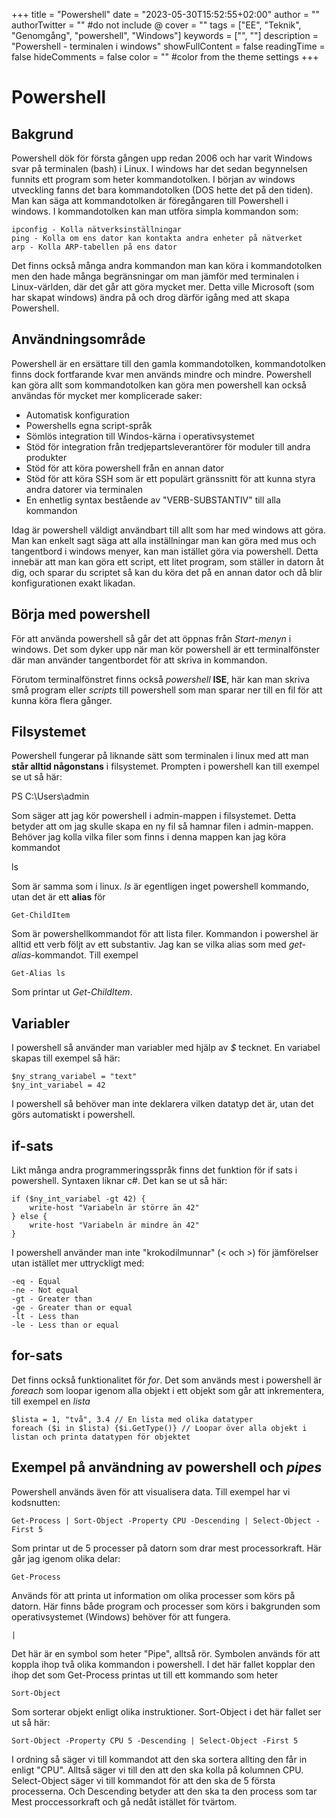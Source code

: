 +++
title = "Powershell"
date = "2023-05-30T15:52:55+02:00"
author = ""
authorTwitter = "" #do not include @
cover = ""
tags = ["EE", "Teknik", "Genomgång", "powershell", "Windows"]
keywords = ["", ""]
description = "Powershell - terminalen i windows"
showFullContent = false
readingTime = false
hideComments = false
color = "" #color from the theme settings
+++

# Powershell

## Bakgrund
Powershell dök för första gången upp redan 2006 och har varit Windows svar på terminalen (bash) i Linux. I windows har det sedan begynnelsen funnits ett program som heter kommandotolken. I början av windows utveckling fanns det bara kommandotolken (DOS hette det på den tiden). Man kan säga att kommandotolken är föregångaren till Powershell i windows. I kommandotolken kan man utföra simpla kommandon som:

    ipconfig - Kolla nätverksinställningar
    ping - Kolla om ens dator kan kontakta andra enheter på nätverket
    arp - Kolla ARP-tabellen på ens dator

Det finns också många andra kommandon man kan köra i kommandotolken men den hade många begränsningar om man jämför med terminalen i Linux-världen, där det går att göra mycket mer. Detta ville Microsoft (som har skapat windows) ändra på och drog därför igång med att skapa Powershell.

## Användningsområde

Powershell är en ersättare till den gamla kommandotolken, kommandotolken finns dock fortfarande kvar men används mindre och mindre. Powershell kan göra allt som kommandotolken kan göra men powershell kan också användas för mycket mer komplicerade saker:
 - Automatisk konfiguration
 - Powershells egna script-språk
 - Sömlös integration till Windos-kärna i operativsystemet
 - Stöd för integration från tredjepartsleverantörer för moduler till andra produkter
 - Stöd för att köra powershell från en annan dator
 - Stöd för att köra SSH som är ett populärt gränssnitt för att kunna styra andra datorer via terminalen
 - En enhetlig syntax bestående av "VERB-SUBSTANTIV" till alla kommandon

Idag är powershell väldigt användbart till allt som har med windows att göra. Man kan enkelt sagt säga att alla inställningar man kan göra med mus och tangentbord i windows menyer, kan man istället göra via powershell. Detta innebär att man kan göra ett script, ett litet program, som ställer in datorn åt dig, och sparar du scriptet så kan du köra det på en annan dator och då blir konfigurationen exakt likadan.

## Börja med powershell

För att använda powershell så går det att öppnas från *Start-menyn* i windows. Det som dyker upp när man kör powershell är ett terminalfönster där man använder tangentbordet för att skriva in kommandon.

Förutom terminalfönstret finns också *powershell* **ISE**, här kan man skriva små program eller *scripts* till powershell som man sparar ner till en fil för att kunna köra flera gånger.

## Filsystemet

Powershell fungerar på liknande sätt som terminalen i linux med att man **står alltid någonstans** i filsystemet. Prompten i powershell kan till exempel se ut så här:

   PS C:\Users\admin

Som säger att jag kör powershell i admin-mappen i filsystemet. Detta betyder att om jag skulle skapa en ny fil så hamnar filen i admin-mappen. Behöver jag kolla vilka filer som finns i denna mappen kan jag köra kommandot

   ls

Som är samma som i linux. *ls* är egentligen inget powershell kommando, utan det är ett **alias** för 

    Get-ChildItem

Som är powershellkommandot för att lista filer. Kommandon i powershel är alltid ett verb följt av ett substantiv. Jag kan se vilka alias som med *get-alias*-kommandot. Till exempel

    Get-Alias ls

Som printar ut *Get-ChildItem*.

## Variabler

I powershell så använder man variabler med hjälp av *$* tecknet. En variabel skapas till exempel så här:

    $ny_strang_variabel = "text"
    $ny_int_variabel = 42
    
I powershell så behöver man inte deklarera vilken datatyp det är, utan det görs automatiskt i powershell.

## if-sats

Likt många andra programmeringsspråk finns det funktion för if sats i powershell. Syntaxen liknar c#. Det kan se ut så här:

    if ($ny_int_variabel -gt 42) {
        write-host "Variabeln är större än 42"
    } else {
        write-host "Variabeln är mindre än 42"
    }

I powershell använder man inte "krokodilmunnar" (< och >) för jämförelser utan istället mer uttryckligt med:
    
    -eq - Equal
    -ne - Not equal
    -gt - Greater than
    -ge - Greater than or equal
    -lt - Less than
    -le - Less than or equal
    
## for-sats

Det finns också funktionalitet för *for*. Det som används mest i powershell är *foreach* som loopar igenom alla objekt i ett objekt som går att inkrementera, till exempel en *lista*

    $lista = 1, "två", 3.4 // En lista med olika datatyper
    foreach ($i in $lista) {$i.GetType()} // Loopar över alla objekt i listan och printa datatypen för objektet

## Exempel på användning av powershell och *pipes*
Powershell används även för att visualisera data. Till exempel har vi kodsnutten:

    Get-Process | Sort-Object -Property CPU -Descending | Select-Object -First 5

Som printar ut de 5 processer på datorn som drar mest processorkraft. Här går jag igenom olika delar:

    Get-Process

Används för att printa ut information om olika processer som körs på datorn. Här finns både program och processer som körs i bakgrunden som operativsystemet (Windows) behöver för att fungera.

    |

Det här är en symbol som heter "Pipe", alltså rör. Symbolen används för att koppla ihop två olika kommandon i powershell. I det här fallet kopplar den ihop det som Get-Process printas ut till ett kommando som heter 

    Sort-Object

Som sorterar objekt enligt olika instruktioner. Sort-Object i det här fallet ser ut så här:

    Sort-Object -Property CPU 5 -Descending | Select-Object -First 5

I ordning så säger vi till kommandot att den ska sortera allting den får in enligt "CPU". Alltså säger vi till den att den ska kolla på kolumnen CPU. Select-Object säger vi till kommandot för att den ska de 5 första processerna. Och Descending betyder att den ska ta den process som tar Mest proccessorkraft och gå nedåt istället för tvärtom.

